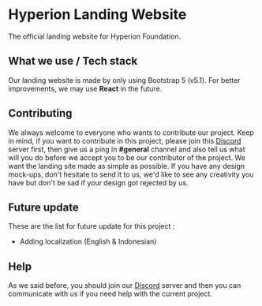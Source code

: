 # Hyperion Landing Website
The official landing website for Hyperion Foundation.
## What we use / Tech stack
Our landing website is made by only using Bootstrap 5 (v5.1). For better improvements, we may use **React** in the future.
## Contributing
We always welcome to everyone who wants to contribute our project. Keep in mind, if you want to contribute in this project, please join this [Discord](https://discord.gg/B6dSRjs) server first, then give us a ping in **#general** channel and also tell us what will you do before we accept you to be our contributor of the project. We want the landing site made as simple as possible. If you have any design mock-ups, don't hesitate to send it to us, we'd like to see any creativity you have but don't be sad if your design got rejected by us.
## Future update
These are the list for future update for this project :
- Adding localization (English & Indonesian)
## Help
As we said before, you should join our [Discord](https://discord.gg/B6dSRjs) server and then you can communicate with us if you need help with the current project.